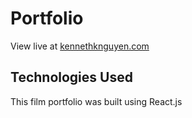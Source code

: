 # Portfolio

View live at [kennethknguyen.com](https://kennethknguyen.netlify.app)

## Technologies Used

This film portfolio was built using React.js
